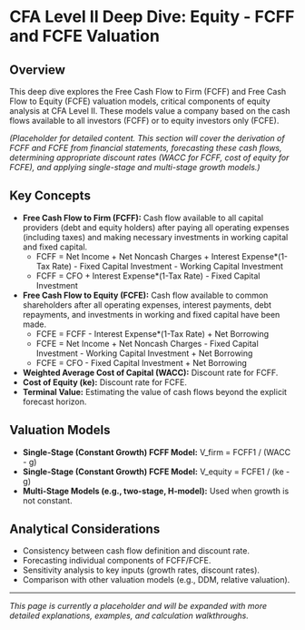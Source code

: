 # CFA Level II Deep Dive: Equity - FCFF and FCFE Valuation

## Overview
This deep dive explores the Free Cash Flow to Firm (FCFF) and Free Cash Flow to Equity (FCFE) valuation models, critical components of equity analysis at CFA Level II. These models value a company based on the cash flows available to all investors (FCFF) or to equity investors only (FCFE).

*(Placeholder for detailed content. This section will cover the derivation of FCFF and FCFE from financial statements, forecasting these cash flows, determining appropriate discount rates (WACC for FCFF, cost of equity for FCFE), and applying single-stage and multi-stage growth models.)*

## Key Concepts

*   **Free Cash Flow to Firm (FCFF):** Cash flow available to all capital providers (debt and equity holders) after paying all operating expenses (including taxes) and making necessary investments in working capital and fixed capital.
    *   FCFF = Net Income + Net Noncash Charges + Interest Expense*(1-Tax Rate) - Fixed Capital Investment - Working Capital Investment
    *   FCFF = CFO + Interest Expense*(1-Tax Rate) - Fixed Capital Investment
*   **Free Cash Flow to Equity (FCFE):** Cash flow available to common shareholders after all operating expenses, interest payments, debt repayments, and investments in working and fixed capital have been made.
    *   FCFE = FCFF - Interest Expense*(1-Tax Rate) + Net Borrowing
    *   FCFE = Net Income + Net Noncash Charges - Fixed Capital Investment - Working Capital Investment + Net Borrowing
    *   FCFE = CFO - Fixed Capital Investment + Net Borrowing
*   **Weighted Average Cost of Capital (WACC):** Discount rate for FCFF.
*   **Cost of Equity (ke):** Discount rate for FCFE.
*   **Terminal Value:** Estimating the value of cash flows beyond the explicit forecast horizon.

## Valuation Models

*   **Single-Stage (Constant Growth) FCFF Model:** V_firm = FCFF1 / (WACC - g)
*   **Single-Stage (Constant Growth) FCFE Model:** V_equity = FCFE1 / (ke - g)
*   **Multi-Stage Models (e.g., two-stage, H-model):** Used when growth is not constant.

## Analytical Considerations

*   Consistency between cash flow definition and discount rate.
*   Forecasting individual components of FCFF/FCFE.
*   Sensitivity analysis to key inputs (growth rates, discount rates).
*   Comparison with other valuation models (e.g., DDM, relative valuation).

---

*This page is currently a placeholder and will be expanded with more detailed explanations, examples, and calculation walkthroughs.*
